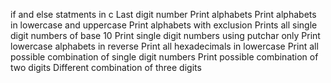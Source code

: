 if and else statments in c
Last digit number
Print alphabets
Print alphabets in lowercase and uppercase
Print alphabets with exclusion
Prints all single digit numbers of base 10
Print single digit numbers using putchar only
Print lowercase alphabets in reverse
Print all hexadecimals in lowercase
Print all possible combination of single digit numbers
Print possible combination of two digits
Different combination of three digits

